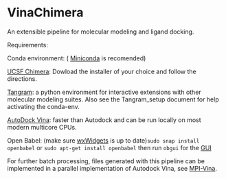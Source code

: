 # VinaChimera
An extensible pipeline for molecular modeling and ligand docking.

Requirements:

Conda environment: ( [Miniconda](https://docs.conda.io/en/latest/miniconda.html#) is recomended)


[UCSF Chimera](https://www.cgl.ucsf.edu/chimera/download.html): Dowload the installer of your choice and follow the directions.

[Tangram](https://github.com/insilichem/tangram): a python environment for interactive extensions with other molecular modeling suites. Also see the Tangram_setup document for help activating the conda-env.

[AutoDock Vina](http://vina.scripps.edu/index.html): faster than Autodock and can be run locally on most modern multicore CPUs.

Open Babel: (make sure [wxWidgets](https://wiki.wxwidgets.org/Installing_and_configuring_under_Ubuntu) is up to date)```sudo snap install openbabel``` or ```sudo apt-get install openbabel```
then run ```obgui``` for the [GUI](https://open-babel.readthedocs.io/en/latest/GUI/GUI.html)


For further batch processing, files generated with this pipeline can be implemented in a parallel implementation of Autodock Vina, see [MPI-Vina](https://github.com/mokarrom/mpi-vina).


